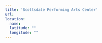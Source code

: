 ```yaml
---
title: 'Scottsdale Performing Arts Center'
url:
location:
  name:
  latitude: ""
  longitude: ""
---
```

